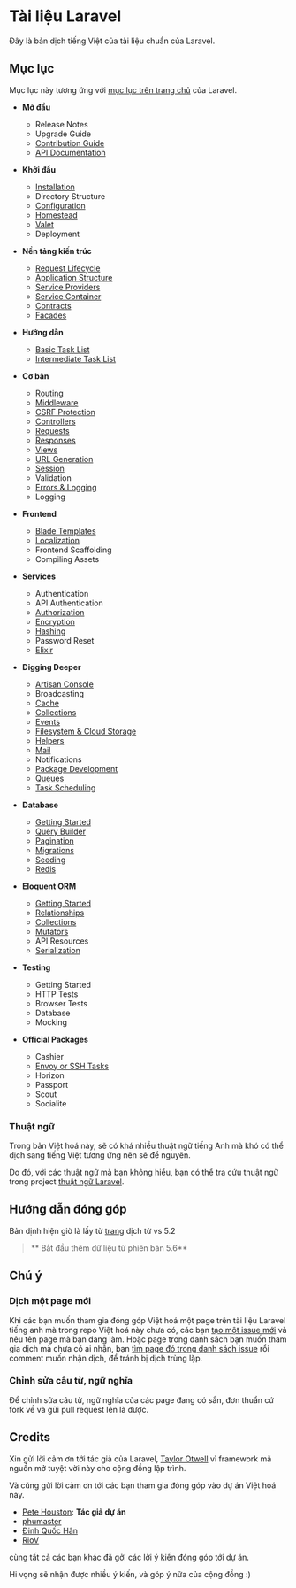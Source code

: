 # Tài liệu Laravel

Đây là bản dịch tiếng Việt của tài liệu chuẩn của Laravel.

## Mục lục

Mục lục này tương ứng với [mục lục trên trang chủ](https://laravel.com/docs) của Laravel.

- **Mở đầu**
  - Release Notes
  - Upgrade Guide
  - [Contribution Guide](./docs/contributions.md)
  - [API Documentation](./docs/documentation.md)

- **Khởi đầu**
  - [Installation](./docs/installation.md)
  - Directory Structure
  - [Configuration](./docs/configuration.md)
  - [Homestead](./docs/homestead.md)
  - [Valet](./docs/valet.md)
  - Deployment

- **Nền tảng kiến trúc**
  - [Request Lifecycle](./docs/lifecycle.md)
  - [Application Structure](./docs/structure.md)
  - [Service Providers](./docs/providers.md)
  - [Service Container](./docs/container.md)
  - [Contracts](./docs/contracts.md)
  - [Facades](./docs/facades.md)

- **Hướng dẫn**
  - [Basic Task List](./docs/quickstart.md)
  - [Intermediate Task List](./docs/quickstart-intermediate.md)

- **Cơ bản**
  - [Routing](./docs/routing.md)
  - [Middleware](./docs/middleware.md)
  - [CSRF Protection](./docs/csrfprotection.md)
  - [Controllers](./docs/controllers.md)
  - [Requests](./docs/requests.md)
  - [Responses](./docs/responses.md)
  - [Views](./docs/views.md)
  - [URL Generation](./docs/urlgeneration.md)
  - [Session](./docs/session.md)
  - Validation
  - [Errors & Logging](./docs/errors.md)
  - Logging

- **Frontend**
  - [Blade Templates](./docs/blade.md)
  - [Localization](./docs/localization.md)
  - Frontend Scaffolding
  - Compiling Assets

- **Services**
  - Authentication
  - API Authentication
  - [Authorization](authorization.md)
  - [Encryption](./docs/encryption.md)
  - [Hashing](./docs/hashing.md)
  - Password Reset
  - [Elixir](./docs/elixir.md)

- **Digging Deeper**
  - [Artisan Console](./docs/artisan.md)
  - Broadcasting
  - [Cache](./docs/cache.md)
  - [Collections](./docs/collections.md)
  - [Events](./docs/events.md)
  - [Filesystem & Cloud Storage](./docs/filesystem.md)
  - [Helpers](./docs/helpers.md)
  - [Mail](./docs/mail.md)
  - Notifications
  - [Package Development](./docs/packages.md)
  - [Queues](./docs/queues.md)
  - [Task Scheduling](./docs/scheduling.md)

- **Database**
  - [Getting Started](./docs/database.md)
  - [Query Builder](./docs/queries.md)
  - [Pagination](./docs/pagination.md)
  - [Migrations](./docs/migrations.md)
  - [Seeding](./docs/seeding.md)
  - [Redis](./docs/redis.md)

- **Eloquent ORM**
  - [Getting Started](./docs/eloquent.md)
  - [Relationships](./docs/eloquent-relationships.md)
  - [Collections](./docs/eloquent-collections.md)
  - [Mutators](./docs/eloquent-mutators.md)
  - API Resources
  - [Serialization](./docs/eloquent-serialization.md)

- **Testing**
  - Getting Started
  - HTTP Tests
  - Browser Tests
  - Database
  - Mocking

- **Official Packages**
  - Cashier
  - [Envoy or SSH Tasks](./docs/envoy.md)
  - Horizon
  - Passport
  - Scout
  - Socialite

### Thuật ngữ

Trong bản Việt hoá này, sẽ có khá nhiều thuật ngữ tiếng Anh mà khó có thể dịch sang tiếng Việt tương ứng nên sẽ để nguyên.

Do đó, với các thuật ngữ mà bạn không hiểu, bạn có thể tra cứu thuật ngữ trong project [thuật ngữ Laravel](https://github.com/petehouston/thuat-ngu-laravel).

## Hướng dẫn đóng góp

Bản dịnh hiện giờ là lấy từ [trang](https://github.com/petehouston/laravel-docs-vn) dịch từ vs 5.2

>** Bắt đầu thêm dữ liệu từ phiên bản 5.6**

## Chú ý

### Dịch một page mới

Khi các bạn muốn tham gia đóng góp Việt hoá một page trên tài liệu Laravel tiếng anh mà trong repo Việt hoá này chưa có, các bạn [tạo một issue mới](https://github.com/petehouston/laravel-docs-vn/issues) và nêu tên page mà bạn đang làm. Hoặc page trong danh sách bạn muốn tham gia dịch mà chưa có ai nhận, bạn [tìm page đó trong danh sách issue](https://github.com/petehouston/laravel-docs-vn/issues) rồi comment muốn nhận dịch, để tránh bị dịch trùng lặp.

### Chỉnh sửa câu từ, ngữ nghĩa

Để chỉnh sửa câu từ, ngữ nghĩa của các page đang có sắn, đơn thuẩn cứ fork về và gửi pull request lên là được.

## Credits

Xin gửi lời cảm ơn tới tác giả của Laravel, [Taylor Otwell](https://github.com/taylorotwell) vì framework mã nguồn mở tuyệt vời này cho cộng đồng lập trình.

Và cũng gửi lời cảm ơn tới các bạn tham gia đóng góp vào dự án Việt hoá này.

- [Pete Houston](https://github.com/petehouston): **Tác giả dự án**
- [phumaster](https://github.com/phumaster)
- [Đinh Quốc Hân](https://github.com/dinhquochan)
- [RioV](https://github.com/RioV)

cùng tất cả các bạn khác đã gởi các lời ý kiến đóng góp tới dự án.

Hi vọng sẽ nhận được nhiều ý kiến, và góp ý nữa của cộng đồng :)
